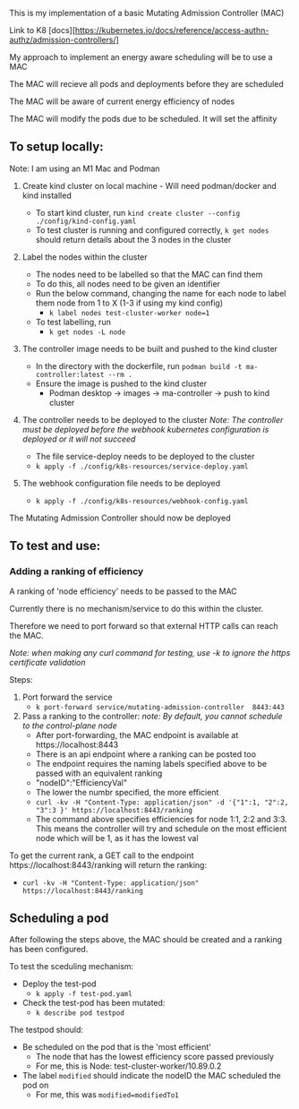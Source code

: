 This is my implementation of a basic Mutating Admission Controller (MAC)

Link to K8 [docs][https://kubernetes.io/docs/reference/access-authn-authz/admission-controllers/]

My approach to implement an energy aware scheduling will be to use a MAC

The MAC will recieve all pods and deployments before they are scheduled

The MAC will be aware of current energy efficiency of nodes

The MAC will modify the pods due to be scheduled. It will set the affinity 

## To setup locally:

Note: I am using an M1 Mac and Podman

1. Create kind cluster on local machine - Will need podman/docker and kind installed

    - To start kind cluster, run ```kind create cluster --config ./config/kind-config.yaml```
    - To test cluster is running and configured correctly, ```k get nodes``` should return details about the 3 nodes in the cluster
2. Label the nodes within the cluster
    - The nodes need to be labelled so that the MAC can find them
    - To do this, all nodes need to be given an identifier
    - Run the below command, changing the name for each node to label them node from 1 to X (1-3 if using my kind config)
        - ```k label nodes test-cluster-worker node=1 ```
    - To test labelling, run
        - ```k get nodes -L node ```

2. The controller image needs to be built and pushed to the kind cluster
    - In the directory with the dockerfile, run ```podman build -t ma-controller:latest --rm .  ```
    - Ensure the image is pushed to the kind cluster
        - Podman desktop -> images -> ma-controller -> push to kind cluster
3. The controller needs to be deployed to the cluster
*Note: The controller must be deployed before the webhook kubernetes configuration is deployed or it will not succeed*
    - The file service-deploy needs to be deployed to the cluster
    - ```k apply -f ./config/k8s-resources/service-deploy.yaml```
4. The webhook configuration file needs to be deployed
    - ```k apply -f ./config/k8s-resources/webhook-config.yaml```

The Mutating Admission Controller should now be deployed

## To test and use:

### Adding a ranking of efficiency
A ranking of 'node efficiency' needs to be passed to the MAC

Currently there is no mechanism/service to do this within the cluster.

Therefore we need to port forward so that external HTTP calls can reach the MAC. 

*Note: when making any curl command for testing, use -k to ignore the https certificate validation*

Steps:
1. Port forward the service
    - ```k port-forward service/mutating-admission-controller  8443:443```
2. Pass a ranking to the controller:
*note: By default, you cannot schedule to the control-plane node*
    - After port-forwarding, the MAC endpoint is available at https://localhost:8443
    - There is an api endpoint where a ranking can be posted too
    - The endpoint requires the naming labels specified above to be passed with an equivalent ranking
    - "nodeID":"EfficiencyVal"
    - The lower the numbr specified, the more efficient
    - ```curl -kv -H "Content-Type: application/json" -d '{"1":1, "2":2, "3":3 }' https://localhost:8443/ranking```
    - The command above specifies efficiencies for node 1:1, 2:2 and 3:3. This means the controller will try and schedule on the most efficient node which will be 1, as it has the lowest val

To get the current rank, a GET call to the endpoint https://localhost:8443/ranking will return the ranking:
- ```curl -kv -H "Content-Type: application/json"  https://localhost:8443/ranking```

## Scheduling a pod
After following the steps above, the MAC should be created and a ranking has been configured.

To test the sceduling mechanism:
 - Deploy the test-pod 
    - ```k apply -f test-pod.yaml```
- Check the test-pod has been mutated:
    - ```k describe pod testpod```

The testpod should:
- Be scheduled on the pod that is the 'most efficient'
    - The node that has the lowest efficiency score passed previously
    - For me, this is Node:  test-cluster-worker/10.89.0.2
- The label ```modified``` should indicate the nodeID the MAC scheduled the pod on
    - For me, this was ```modified=modifiedTo1```